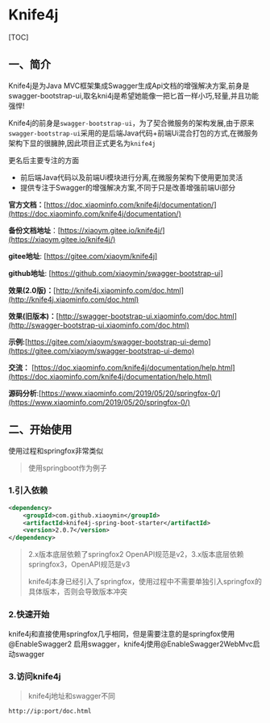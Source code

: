 # Knife4j

[TOC]


## 一、简介
Knife4j是为Java MVC框架集成Swagger生成Api文档的增强解决方案,前身是swagger-bootstrap-ui,取名kni4j是希望她能像一把匕首一样小巧,轻量,并且功能强悍!

Knife4j的前身是`swagger-bootstrap-ui`，为了契合微服务的架构发展,由于原来`swagger-bootstrap-ui`采用的是后端Java代码+前端Ui混合打包的方式,在微服务架构下显的很臃肿,因此项目正式更名为`knife4j`

更名后主要专注的方面

- 前后端Java代码以及前端Ui模块进行分离,在微服务架构下使用更加灵活
- 提供专注于Swagger的增强解决方案,不同于只是改善增强前端Ui部分

**官方文档：**[https://doc.xiaominfo.com/knife4j/documentation/](https://doc.xiaominfo.com/knife4j/documentation/)

**备份文档地址**：[https://xiaoym.gitee.io/knife4j/](https://xiaoym.gitee.io/knife4j/)

**gitee地址**: [https://gitee.com/xiaoym/knife4j]

**github地址**: [https://github.com/xiaoymin/swagger-bootstrap-ui]

**效果(2.0版)：**[http://knife4j.xiaominfo.com/doc.html](http://knife4j.xiaominfo.com/doc.html)

**效果(旧版本)：**[http://swagger-bootstrap-ui.xiaominfo.com/doc.html](http://swagger-bootstrap-ui.xiaominfo.com/doc.html)

**示例:**[https://gitee.com/xiaoym/swagger-bootstrap-ui-demo](https://gitee.com/xiaoym/swagger-bootstrap-ui-demo)

**交流：** [https://doc.xiaominfo.com/knife4j/documentation/help.html](https://doc.xiaominfo.com/knife4j/documentation/help.html)

**源码分析**:[https://www.xiaominfo.com/2019/05/20/springfox-0/](https://www.xiaominfo.com/2019/05/20/springfox-0/)



## 二、开始使用

使用过程和springfox非常类似

> 使用springboot作为例子

### 1.引入依赖

```xml
<dependency>
    <groupId>com.github.xiaoymin</groupId>
    <artifactId>knife4j-spring-boot-starter</artifactId>
    <version>2.0.7</version>
</dependency>
```

> 2.x版本底层依赖了springfox2 OpenAPI规范是v2，3.x版本底层依赖springfox3，OpenAPI规范是v3
>
> knife4j本身已经引入了springfox，使用过程中不需要单独引入springfox的具体版本，否则会导致版本冲突



### 2.快速开始
knife4j和直接使用springfox几乎相同，但是需要注意的是springfox使用 @EnableSwagger2 启用swagger，knife4j使用@EnableSwagger2WebMvc启动swagger

### 3.访问knife4j
> knife4j地址和swagger不同 
```url
http://ip:port/doc.html
```






























































